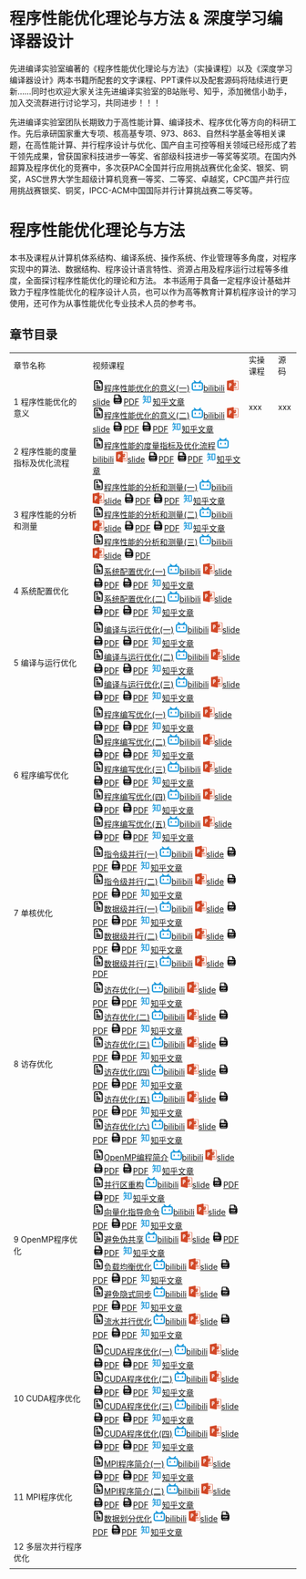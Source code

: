 # 程序性能优化理论与方法 & 深度学习编译器设计
先进编译实验室编著的《程序性能优化理论与方法》（实操课程）以及《深度学习编译器设计》两本书籍所配套的文字课程、PPT课件以及配套源码将陆续进行更新……同时也欢迎大家关注先进编译实验室的B站账号、知乎，添加微信小助手，加入交流群进行讨论学习，共同进步！！！

先进编译实验室团队长期致力于高性能计算、编译技术、程序优化等方向的科研工作。先后承研国家重大专项、核高基专项、973、863、自然科学基金等相关课题，在高性能计算、并行程序设计与优化、国产自主可控等相关领域已经形成了若干领先成果，曾获国家科技进步一等奖、省部级科技进步一等奖等奖项。在国内外超算及程序优化的竞赛中，多次获PAC全国并行应用挑战赛优化金奖、银奖、铜奖，ASC世界大学生超级计算机竞赛一等奖、二等奖、卓越奖，CPC国产并行应用挑战赛银奖、铜奖，IPCC-ACM中国国际并行计算挑战赛二等奖等。

# 程序性能优化理论与方法

本书及课程从计算机体系结构、编译系统、操作系统、作业管理等多角度，对程序实现中的算法、数据结构、程序设计语言特性、资源占用及程序运行过程等多维度，全面探讨程序性能优化的理论和方法。
本书适用于具备一定程序设计基础并致力于程序性能优化的程序设计人员，也可以作为高等教育计算机程序设计的学习使用，还可作为从事性能优化专业技术人员的参考书。

## 章节目录


|||||
|---|---|---|---|
|章节名称|视频课程|实操课程|源码|
|1 程序性能优化的意义|[<img src="/img/text.svg" alt="专栏文章" width="20" height="20">程序性能优化的意义(一)](https://www.bilibili.com/read/cv25998686/)     [<img src="/img/bilibili.svg" alt="B站" width="20" height="20">bilibili](https://www.bilibili.com/video/BV1LL411B7uW)     [<img src="/img/PPT.svg" alt="slide" width="20" height="20">slide]()     [<img src="/img/pdf.svg" alt="pdf" width="20" height="20">PDF]()     [<img src="/img/zhihu.svg" alt="zhihu" width="20" height="20">知乎文章]()<br>[<img src="/img/text.svg" alt="专栏文章" width="20" height="20">程序性能优化的意义(二)](https://www.bilibili.com/read/cv26044608/)     [<img src="/img/bilibili.svg" alt="B站" width="20" height="20">bilibili](https://www.bilibili.com/video/BV15g4y1F7QQ)     [<img src="/img/PPT.svg" alt="slide" width="20" height="20">slide]()     [<img src="/img/pdf.svg" alt="pdf" width="20" height="20">PDF]()     [<img src="/img/pdf.svg" alt="pdf" width="20" height="20">PDF]()     [<img src="/img/zhihu.svg" alt="zhihu" width="20" height="20">知乎文章]()<br>|xxx|xxx|xxx|
|2 程序性能的度量指标及优化流程|[<img src="/img/text.svg" alt="专栏文章" width="20" height="20">程序性能的度量指标及优化流程](https://www.bilibili.com/read/cv26110227/)     [<img src="/img/bilibili.svg" alt="B站" width="20" height="20">bilibili](https://www.bilibili.com/video/BV1vu411s7Xw)     [<img src="/img/PPT.svg" alt="slide" width="20" height="20">slide]()     [<img src="/img/pdf.svg" alt="pdf" width="20" height="20">PDF]()     [<img src="/img/pdf.svg" alt="pdf" width="20" height="20">PDF]()     [<img src="/img/zhihu.svg" alt="zhihu" width="20" height="20">知乎文章]()<br>|
|3 程序性能的分析和测量|[<img src="/img/text.svg" alt="专栏文章" width="20" height="20">程序性能的分析和测量(一)](https://www.bilibili.com/read/cv26284969/)     [<img src="/img/bilibili.svg" alt="B站" width="20" height="20">bilibili](https://www.bilibili.com/video/BV1ZV4y1U7wr)     [<img src="/img/PPT.svg" alt="slide" width="20" height="20">slide]()     [<img src="/img/pdf.svg" alt="pdf" width="20" height="20">PDF]()     [<img src="/img/pdf.svg" alt="pdf" width="20" height="20">PDF]()     [<img src="/img/zhihu.svg" alt="zhihu" width="20" height="20">知乎文章]()<br>[<img src="/img/text.svg" alt="专栏文章" width="20" height="20">程序性能的分析和测量(二)](https://www.bilibili.com/read/cv26339611/)     [<img src="/img/bilibili.svg" alt="B站" width="20" height="20">bilibili](https://www.bilibili.com/video/BV11k4y1p7Bw)     [<img src="/img/PPT.svg" alt="slide" width="20" height="20">slide]()     [<img src="/img/pdf.svg" alt="pdf" width="20" height="20">PDF]()     [<img src="/img/pdf.svg" alt="pdf" width="20" height="20">PDF]()     [<img src="/img/zhihu.svg" alt="zhihu" width="20" height="20">知乎文章]()<br>[<img src="/img/text.svg" alt="专栏文章" width="20" height="20">程序性能的分析和测量(三)](https://www.bilibili.com/read/cv26440606/)     [<img src="/img/bilibili.svg" alt="B站" width="20" height="20">bilibili](https://www.bilibili.com/video/BV1Wm4y1v7yZ)     [<img src="/img/PPT.svg" alt="slide" width="20" height="20">slide]()     [<img src="/img/pdf.svg" alt="pdf" width="20" height="20">PDF]()|
|4 系统配置优化|[<img src="/img/text.svg" alt="专栏文章" width="20" height="20">系统配置优化(一)](https://www.bilibili.com/read/cv26465284/)     [<img src="/img/bilibili.svg" alt="B站" width="20" height="20">bilibili](https://www.bilibili.com/video/BV1go4y1K72Y)     [<img src="/img/PPT.svg" alt="slide" width="20" height="20">slide]()     [<img src="/img/pdf.svg" alt="pdf" width="20" height="20">PDF]()     [<img src="/img/pdf.svg" alt="pdf" width="20" height="20">PDF]()     [<img src="/img/zhihu.svg" alt="zhihu" width="20" height="20">知乎文章]()<br>[<img src="/img/text.svg" alt="专栏文章" width="20" height="20">系统配置优化(二)](https://www.bilibili.com/read/cv26465434/)     [<img src="/img/bilibili.svg" alt="B站" width="20" height="20">bilibili](https://www.bilibili.com/video/BV12o4y1P7kW)     [<img src="/img/PPT.svg" alt="slide" width="20" height="20">slide]()     [<img src="/img/pdf.svg" alt="pdf" width="20" height="20">PDF]()     [<img src="/img/pdf.svg" alt="pdf" width="20" height="20">PDF]()     [<img src="/img/zhihu.svg" alt="zhihu" width="20" height="20">知乎文章]()<br>|
|5 编译与运行优化|[<img src="/img/text.svg" alt="专栏文章" width="20" height="20">编译与运行优化(一)](https://www.bilibili.com/read/cv26593897/)     [<img src="/img/bilibili.svg" alt="B站" width="20" height="20">bilibili](https://www.bilibili.com/video/BV1KN4y1L7XT)     [<img src="/img/PPT.svg" alt="slide" width="20" height="20">slide]()     [<img src="/img/pdf.svg" alt="pdf" width="20" height="20">PDF]()     [<img src="/img/pdf.svg" alt="pdf" width="20" height="20">PDF]()     [<img src="/img/zhihu.svg" alt="zhihu" width="20" height="20">知乎文章]()<br>[<img src="/img/text.svg" alt="专栏文章" width="20" height="20">编译与运行优化(二)](https://www.bilibili.com/read/cv26902172/)     [<img src="/img/bilibili.svg" alt="B站" width="20" height="20">bilibili](https://www.bilibili.com/video/BV1KN4y1L7XT)     [<img src="/img/PPT.svg" alt="slide" width="20" height="20">slide]()     [<img src="/img/pdf.svg" alt="pdf" width="20" height="20">PDF]()     [<img src="/img/pdf.svg" alt="pdf" width="20" height="20">PDF]()     [<img src="/img/zhihu.svg" alt="zhihu" width="20" height="20">知乎文章]()<br>[<img src="/img/text.svg" alt="专栏文章" width="20" height="20">编译与运行优化(三)](https://www.bilibili.com/read/cv26728595/)     [<img src="/img/bilibili.svg" alt="B站" width="20" height="20">bilibili](https://www.bilibili.com/video/BV1KN4y1L7XT)     [<img src="/img/PPT.svg" alt="slide" width="20" height="20">slide]()     [<img src="/img/pdf.svg" alt="pdf" width="20" height="20">PDF]()     [<img src="/img/pdf.svg" alt="pdf" width="20" height="20">PDF]()     [<img src="/img/zhihu.svg" alt="zhihu" width="20" height="20">知乎文章]()<br>|
|6 程序编写优化|[<img src="/img/text.svg" alt="专栏文章" width="20" height="20">程序编写优化(一)](https://www.bilibili.com/read/cv26728808/)     [<img src="/img/bilibili.svg" alt="B站" width="20" height="20">bilibili](https://www.bilibili.com/video/BV1gX4y1q7Ms)     [<img src="/img/PPT.svg" alt="slide" width="20" height="20">slide]()     [<img src="/img/pdf.svg" alt="pdf" width="20" height="20">PDF]()     [<img src="/img/pdf.svg" alt="pdf" width="20" height="20">PDF]()     [<img src="/img/zhihu.svg" alt="zhihu" width="20" height="20">知乎文章]()<br>[<img src="/img/text.svg" alt="专栏文章" width="20" height="20">程序编写优化(二)](https://www.bilibili.com/read/cv26902172/)     [<img src="/img/bilibili.svg" alt="B站" width="20" height="20">bilibili](https://www.bilibili.com/video/BV1Aj411S7kJ)     [<img src="/img/PPT.svg" alt="slide" width="20" height="20">slide]()     [<img src="/img/pdf.svg" alt="pdf" width="20" height="20">PDF]()     [<img src="/img/pdf.svg" alt="pdf" width="20" height="20">PDF]()     [<img src="/img/zhihu.svg" alt="zhihu" width="20" height="20">知乎文章]()<br>[<img src="/img/text.svg" alt="专栏文章" width="20" height="20">程序编写优化(三)](https://www.bilibili.com/read/cv26937568/)     [<img src="/img/bilibili.svg" alt="B站" width="20" height="20">bilibili](https://www.bilibili.com/video/BV1sg4y1N763)     [<img src="/img/PPT.svg" alt="slide" width="20" height="20">slide]()     [<img src="/img/pdf.svg" alt="pdf" width="20" height="20">PDF]()     [<img src="/img/pdf.svg" alt="pdf" width="20" height="20">PDF]()     [<img src="/img/zhihu.svg" alt="zhihu" width="20" height="20">知乎文章]()<br>[<img src="/img/text.svg" alt="专栏文章" width="20" height="20">程序编写优化(四)](https://www.bilibili.com/read/cv27020337/)     [<img src="/img/bilibili.svg" alt="B站" width="20" height="20">bilibili](https://www.bilibili.com/video/BV1rh411A79q)     [<img src="/img/PPT.svg" alt="slide" width="20" height="20">slide]()     [<img src="/img/pdf.svg" alt="pdf" width="20" height="20">PDF]()     [<img src="/img/pdf.svg" alt="pdf" width="20" height="20">PDF]()     [<img src="/img/zhihu.svg" alt="zhihu" width="20" height="20">知乎文章]()<br>[<img src="/img/text.svg" alt="专栏文章" width="20" height="20">程序编写优化(五)](https://www.bilibili.com/read/cv27090785/)     [<img src="/img/bilibili.svg" alt="B站" width="20" height="20">bilibili](https://www.bilibili.com/video/BV1mz4y1E7rb)     [<img src="/img/PPT.svg" alt="slide" width="20" height="20">slide]()     [<img src="/img/pdf.svg" alt="pdf" width="20" height="20">PDF]()     [<img src="/img/pdf.svg" alt="pdf" width="20" height="20">PDF]()     [<img src="/img/zhihu.svg" alt="zhihu" width="20" height="20">知乎文章]()<br>|
|7 单核优化|[<img src="/img/text.svg" alt="专栏文章" width="20" height="20">指令级并行(一)](https://www.bilibili.com/read/cv27182155/)     [<img src="/img/bilibili.svg" alt="B站" width="20" height="20">bilibili](https://www.bilibili.com/video/BV1iV4y1h7wm)     [<img src="/img/PPT.svg" alt="slide" width="20" height="20">slide]()     [<img src="/img/pdf.svg" alt="pdf" width="20" height="20">PDF]()     [<img src="/img/pdf.svg" alt="pdf" width="20" height="20">PDF]()     [<img src="/img/zhihu.svg" alt="zhihu" width="20" height="20">知乎文章]()<br>[<img src="/img/text.svg" alt="专栏文章" width="20" height="20">指令级并行(二)](https://www.bilibili.com/read/cv27239182/)     [<img src="/img/bilibili.svg" alt="B站" width="20" height="20">bilibili](https://www.bilibili.com/video/BV1ym4y1E783)     [<img src="/img/PPT.svg" alt="slide" width="20" height="20">slide]()     [<img src="/img/pdf.svg" alt="pdf" width="20" height="20">PDF]()     [<img src="/img/pdf.svg" alt="pdf" width="20" height="20">PDF]()     [<img src="/img/zhihu.svg" alt="zhihu" width="20" height="20">知乎文章]()<br>[<img src="/img/text.svg" alt="专栏文章" width="20" height="20">数据级并行(一)](https://www.bilibili.com/read/cv27244340/)     [<img src="/img/bilibili.svg" alt="B站" width="20" height="20">bilibili](https://www.bilibili.com/video/BV1M94y1q7B4)     [<img src="/img/PPT.svg" alt="slide" width="20" height="20">slide]()     [<img src="/img/pdf.svg" alt="pdf" width="20" height="20">PDF]()     [<img src="/img/pdf.svg" alt="pdf" width="20" height="20">PDF]()     [<img src="/img/zhihu.svg" alt="zhihu" width="20" height="20">知乎文章]()<br>[<img src="/img/text.svg" alt="专栏文章" width="20" height="20">数据级并行(二)](https://www.bilibili.com/read/cv27319972/)     [<img src="/img/bilibili.svg" alt="B站" width="20" height="20">bilibili](https://www.bilibili.com/video/BV1Wj411R74A)     [<img src="/img/PPT.svg" alt="slide" width="20" height="20">slide]()     [<img src="/img/pdf.svg" alt="pdf" width="20" height="20">PDF]()     [<img src="/img/pdf.svg" alt="pdf" width="20" height="20">PDF]()     [<img src="/img/zhihu.svg" alt="zhihu" width="20" height="20">知乎文章]()<br>[<img src="/img/text.svg" alt="专栏文章" width="20" height="20">数据级并行(三)](https://www.bilibili.com/read/cv27410580/)     [<img src="/img/bilibili.svg" alt="B站" width="20" height="20">bilibili](https://www.bilibili.com/video/BV1Kk4y1G77z)     [<img src="/img/PPT.svg" alt="slide" width="20" height="20">slide]()     [<img src="/img/pdf.svg" alt="pdf" width="20" height="20">PDF]()|
|8 访存优化|[<img src="/img/text.svg" alt="专栏文章" width="20" height="20">访存优化(一)](https://www.bilibili.com/read/cv27540566/)     [<img src="/img/bilibili.svg" alt="B站" width="20" height="20">bilibili](https://www.bilibili.com/video/BV1yz4y1s7qp)     [<img src="/img/PPT.svg" alt="slide" width="20" height="20">slide]()     [<img src="/img/pdf.svg" alt="pdf" width="20" height="20">PDF]()     [<img src="/img/pdf.svg" alt="pdf" width="20" height="20">PDF]()     [<img src="/img/zhihu.svg" alt="zhihu" width="20" height="20">知乎文章]()<br>[<img src="/img/text.svg" alt="专栏文章" width="20" height="20">访存优化(二)](https://www.bilibili.com/read/cv27540566/)     [<img src="/img/bilibili.svg" alt="B站" width="20" height="20">bilibili](https://www.bilibili.com/video/BV1fM4y1H7Ba)     [<img src="/img/PPT.svg" alt="slide" width="20" height="20">slide]()     [<img src="/img/pdf.svg" alt="pdf" width="20" height="20">PDF]()     [<img src="/img/pdf.svg" alt="pdf" width="20" height="20">PDF]()     [<img src="/img/zhihu.svg" alt="zhihu" width="20" height="20">知乎文章]()<br>[<img src="/img/text.svg" alt="专栏文章" width="20" height="20">访存优化(三)](https://www.bilibili.com/read/cv27610451/)     [<img src="/img/bilibili.svg" alt="B站" width="20" height="20">bilibili](https://www.bilibili.com/video/BV18m4y1W7fH)     [<img src="/img/PPT.svg" alt="slide" width="20" height="20">slide]()     [<img src="/img/pdf.svg" alt="pdf" width="20" height="20">PDF]()     [<img src="/img/pdf.svg" alt="pdf" width="20" height="20">PDF]()     [<img src="/img/zhihu.svg" alt="zhihu" width="20" height="20">知乎文章]()<br>[<img src="/img/text.svg" alt="专栏文章" width="20" height="20">访存优化(四)](https://www.bilibili.com/read/cv27666011/)     [<img src="/img/bilibili.svg" alt="B站" width="20" height="20">bilibili](https://www.bilibili.com/video/BV1Np4y1776Z)     [<img src="/img/PPT.svg" alt="slide" width="20" height="20">slide]()     [<img src="/img/pdf.svg" alt="pdf" width="20" height="20">PDF]()     [<img src="/img/pdf.svg" alt="pdf" width="20" height="20">PDF]()     [<img src="/img/zhihu.svg" alt="zhihu" width="20" height="20">知乎文章]()<br>[<img src="/img/text.svg" alt="专栏文章" width="20" height="20">访存优化(五)](https://www.bilibili.com/read/cv27759411/)     [<img src="/img/bilibili.svg" alt="B站" width="20" height="20">bilibili](https://www.bilibili.com/video/BV1gw411D7Bw)     [<img src="/img/PPT.svg" alt="slide" width="20" height="20">slide]()     [<img src="/img/pdf.svg" alt="pdf" width="20" height="20">PDF]()     [<img src="/img/pdf.svg" alt="pdf" width="20" height="20">PDF]()     [<img src="/img/zhihu.svg" alt="zhihu" width="20" height="20">知乎文章]()<br>[<img src="/img/text.svg" alt="专栏文章" width="20" height="20">访存优化(六)](https://www.bilibili.com/read/cv27917259/)     [<img src="/img/bilibili.svg" alt="B站" width="20" height="20">bilibili](https://www.bilibili.com/video/BV1cp4y1j7ga)     [<img src="/img/PPT.svg" alt="slide" width="20" height="20">slide]()     [<img src="/img/pdf.svg" alt="pdf" width="20" height="20">PDF]()     [<img src="/img/pdf.svg" alt="pdf" width="20" height="20">PDF]()     [<img src="/img/zhihu.svg" alt="zhihu" width="20" height="20">知乎文章]()<br>|
|9 OpenMP程序优化|[<img src="/img/text.svg" alt="专栏文章" width="20" height="20">OpenMP编程简介](https://www.bilibili.com/read/cv27917453/)     [<img src="/img/bilibili.svg" alt="B站" width="20" height="20">bilibili](https://www.bilibili.com/video/BV1Zw411U7a8)     [<img src="/img/PPT.svg" alt="slide" width="20" height="20">slide]()     [<img src="/img/pdf.svg" alt="pdf" width="20" height="20">PDF]()     [<img src="/img/pdf.svg" alt="pdf" width="20" height="20">PDF]()     [<img src="/img/zhihu.svg" alt="zhihu" width="20" height="20">知乎文章]()<br>[<img src="/img/text.svg" alt="专栏文章" width="20" height="20">并行区重构](https://www.bilibili.com/read/cv28098570/)     [<img src="/img/bilibili.svg" alt="B站" width="20" height="20">bilibili](https://www.bilibili.com/video/BV1eu411A79T)     [<img src="/img/PPT.svg" alt="slide" width="20" height="20">slide]()     [<img src="/img/pdf.svg" alt="pdf" width="20" height="20">PDF]()     [<img src="/img/pdf.svg" alt="pdf" width="20" height="20">PDF]()     [<img src="/img/zhihu.svg" alt="zhihu" width="20" height="20">知乎文章]()<br>[<img src="/img/text.svg" alt="专栏文章" width="20" height="20">向量化指导命令](https://www.bilibili.com/read/cv28275663/)     [<img src="/img/bilibili.svg" alt="B站" width="20" height="20">bilibili](https://www.bilibili.com/video/BV12h4y1Y7vH)     [<img src="/img/PPT.svg" alt="slide" width="20" height="20">slide]()     [<img src="/img/pdf.svg" alt="pdf" width="20" height="20">PDF]()     [<img src="/img/pdf.svg" alt="pdf" width="20" height="20">PDF]()     [<img src="/img/zhihu.svg" alt="zhihu" width="20" height="20">知乎文章]()<br>[<img src="/img/text.svg" alt="专栏文章" width="20" height="20">避免伪共享](https://www.bilibili.com/read/cv28352985/)     [<img src="/img/bilibili.svg" alt="B站" width="20" height="20">bilibili](https://www.bilibili.com/video/BV1Gw411i7rS)     [<img src="/img/PPT.svg" alt="slide" width="20" height="20">slide]()     [<img src="/img/pdf.svg" alt="pdf" width="20" height="20">PDF]()     [<img src="/img/pdf.svg" alt="pdf" width="20" height="20">PDF]()     [<img src="/img/zhihu.svg" alt="zhihu" width="20" height="20">知乎文章]()<br>[<img src="/img/text.svg" alt="专栏文章" width="20" height="20">负载均衡优化](https://www.bilibili.com/read/cv28353034/)     [<img src="/img/bilibili.svg" alt="B站" width="20" height="20">bilibili](https://www.bilibili.com/video/BV1XN4y1o7NQ)     [<img src="/img/PPT.svg" alt="slide" width="20" height="20">slide]()     [<img src="/img/pdf.svg" alt="pdf" width="20" height="20">PDF]()     [<img src="/img/pdf.svg" alt="pdf" width="20" height="20">PDF]()     [<img src="/img/zhihu.svg" alt="zhihu" width="20" height="20">知乎文章]()<br>[<img src="/img/text.svg" alt="专栏文章" width="20" height="20">避免隐式同步](https://www.bilibili.com/read/cv28464268/)     [<img src="/img/bilibili.svg" alt="B站" width="20" height="20">bilibili](https://www.bilibili.com/video/BV19u4y1x7CS)     [<img src="/img/PPT.svg" alt="slide" width="20" height="20">slide]()     [<img src="/img/pdf.svg" alt="pdf" width="20" height="20">PDF]()     [<img src="/img/pdf.svg" alt="pdf" width="20" height="20">PDF]()     [<img src="/img/zhihu.svg" alt="zhihu" width="20" height="20">知乎文章]()<br>[<img src="/img/text.svg" alt="专栏文章" width="20" height="20">流水并行优化](https://www.bilibili.com/read/cv28623151/)     [<img src="/img/bilibili.svg" alt="B站" width="20" height="20">bilibili](https://www.bilibili.com/video/BV1LB4y1Z74v)     [<img src="/img/PPT.svg" alt="slide" width="20" height="20">slide]()     [<img src="/img/pdf.svg" alt="pdf" width="20" height="20">PDF]()     [<img src="/img/pdf.svg" alt="pdf" width="20" height="20">PDF]()     [<img src="/img/zhihu.svg" alt="zhihu" width="20" height="20">知乎文章]()<br>|
|10 CUDA程序优化|[<img src="/img/text.svg" alt="专栏文章" width="20" height="20">CUDA程序优化(一)](https://www.bilibili.com/read/cv28626902/)     [<img src="/img/bilibili.svg" alt="B站" width="20" height="20">bilibili](https://www.bilibili.com/video/BV1pB4y1f7Md)     [<img src="/img/PPT.svg" alt="slide" width="20" height="20">slide]()     [<img src="/img/pdf.svg" alt="pdf" width="20" height="20">PDF]()     [<img src="/img/pdf.svg" alt="pdf" width="20" height="20">PDF]()     [<img src="/img/zhihu.svg" alt="zhihu" width="20" height="20">知乎文章]()<br>[<img src="/img/text.svg" alt="专栏文章" width="20" height="20">CUDA程序优化(二)](https://www.bilibili.com/read/cv28755607/)     [<img src="/img/bilibili.svg" alt="B站" width="20" height="20">bilibili](https://www.bilibili.com/video/BV1C94y187iq)     [<img src="/img/PPT.svg" alt="slide" width="20" height="20">slide]()     [<img src="/img/pdf.svg" alt="pdf" width="20" height="20">PDF]()     [<img src="/img/pdf.svg" alt="pdf" width="20" height="20">PDF]()     [<img src="/img/zhihu.svg" alt="zhihu" width="20" height="20">知乎文章]()<br>[<img src="/img/text.svg" alt="专栏文章" width="20" height="20">CUDA程序优化(三)](https://www.bilibili.com/read/cv28755625/)     [<img src="/img/bilibili.svg" alt="B站" width="20" height="20">bilibili](https://www.bilibili.com/video/BV1Kw411z7Wd)     [<img src="/img/PPT.svg" alt="slide" width="20" height="20">slide]()     [<img src="/img/pdf.svg" alt="pdf" width="20" height="20">PDF]()     [<img src="/img/pdf.svg" alt="pdf" width="20" height="20">PDF]()     [<img src="/img/zhihu.svg" alt="zhihu" width="20" height="20">知乎文章]()<br>[<img src="/img/text.svg" alt="专栏文章" width="20" height="20">CUDA程序优化(四)](https://www.bilibili.com/read/cv28815789/)     [<img src="/img/bilibili.svg" alt="B站" width="20" height="20">bilibili](https://www.bilibili.com/video/BV1G84y1R7Ak)     [<img src="/img/PPT.svg" alt="slide" width="20" height="20">slide]()     [<img src="/img/pdf.svg" alt="pdf" width="20" height="20">PDF]()     [<img src="/img/pdf.svg" alt="pdf" width="20" height="20">PDF]()     [<img src="/img/zhihu.svg" alt="zhihu" width="20" height="20">知乎文章]()<br>|
|11 MPI程序优化|[<img src="/img/text.svg" alt="专栏文章" width="20" height="20">MPI程序简介(一)](https://www.bilibili.com/read/cv29026871/)     [<img src="/img/bilibili.svg" alt="B站" width="20" height="20">bilibili](https://www.bilibili.com/video/BV1cj411a7Sb)     [<img src="/img/PPT.svg" alt="slide" width="20" height="20">slide]()     [<img src="/img/pdf.svg" alt="pdf" width="20" height="20">PDF]()     [<img src="/img/pdf.svg" alt="pdf" width="20" height="20">PDF]()     [<img src="/img/zhihu.svg" alt="zhihu" width="20" height="20">知乎文章]()<br>[<img src="/img/text.svg" alt="专栏文章" width="20" height="20">MPI程序简介(二)](https://www.bilibili.com/read/cv29589746/)     [<img src="/img/bilibili.svg" alt="B站" width="20" height="20">bilibili](https://www.bilibili.com/video/BV1ra4y1m7JP)     [<img src="/img/PPT.svg" alt="slide" width="20" height="20">slide]()     [<img src="/img/pdf.svg" alt="pdf" width="20" height="20">PDF]()     [<img src="/img/pdf.svg" alt="pdf" width="20" height="20">PDF]()     [<img src="/img/zhihu.svg" alt="zhihu" width="20" height="20">知乎文章]()<br>[<img src="/img/text.svg" alt="专栏文章" width="20" height="20">数据划分优化](https://www.bilibili.com/read/cv30127910/)     [<img src="/img/bilibili.svg" alt="B站" width="20" height="20">bilibili](https://www.bilibili.com/video/BV1Lc411b7Fw)     [<img src="/img/PPT.svg" alt="slide" width="20" height="20">slide]()     [<img src="/img/pdf.svg" alt="pdf" width="20" height="20">PDF]()     [<img src="/img/pdf.svg" alt="pdf" width="20" height="20">PDF]()     [<img src="/img/zhihu.svg" alt="zhihu" width="20" height="20">知乎文章]()<br>|
|12 多层次并行程序优化||
||||



